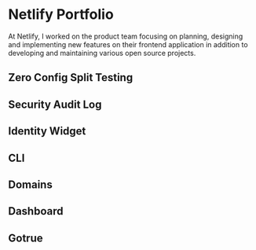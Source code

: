 # Netlify Portfolio

At Netlify, I worked on the product team focusing on planning, designing and implementing new features on their frontend application in addition to developing and maintaining various open source projects. 

## Zero Config Split Testing

## Security Audit Log

## Identity Widget

## CLI

## Domains

## Dashboard

## Gotrue
